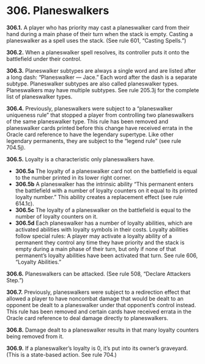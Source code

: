 # **306.** Planeswalkers

**306.1.** A player who has priority may cast a planeswalker card from their hand during a main phase of their turn when the stack is empty. Casting a planeswalker as a spell uses the stack. (See rule 601, “Casting Spells.”)

**306.2.** When a planeswalker spell resolves, its controller puts it onto the battlefield under their control.

**306.3.** Planeswalker subtypes are always a single word and are listed after a long dash: “Planeswalker — Jace.” Each word after the dash is a separate subtype. Planeswalker subtypes are also called planeswalker types. Planeswalkers may have multiple subtypes. See rule 205.3j for the complete list of planeswalker types.

**306.4.** Previously, planeswalkers were subject to a “planeswalker uniqueness rule” that stopped a player from controlling two planeswalkers of the same planeswalker type. This rule has been removed and planeswalker cards printed before this change have received errata in the Oracle card reference to have the legendary supertype. Like other legendary permanents, they are subject to the “legend rule” (see rule 704.5j).

**306.5.** Loyalty is a characteristic only planeswalkers have.
+ **306.5a** The loyalty of a planeswalker card not on the battlefield is equal to the number printed in its lower right corner.
+ **306.5b** A planeswalker has the intrinsic ability “This permanent enters the battlefield with a number of loyalty counters on it equal to its printed loyalty number.” This ability creates a replacement effect (see rule 614.1c).
+ **306.5c** The loyalty of a planeswalker on the battlefield is equal to the number of loyalty counters on it.
+ **306.5d** Each planeswalker has a number of loyalty abilities, which are activated abilities with loyalty symbols in their costs. Loyalty abilities follow special rules: A player may activate a loyalty ability of a permanent they control any time they have priority and the stack is empty during a main phase of their turn, but only if none of that permanent’s loyalty abilities have been activated that turn. See rule 606, “Loyalty Abilities.”

**306.6.** Planeswalkers can be attacked. (See rule 508, “Declare Attackers Step.”)

**306.7.** Previously, planeswalkers were subject to a redirection effect that allowed a player to have noncombat damage that would be dealt to an opponent be dealt to a planeswalker under that opponent’s control instead. This rule has been removed and certain cards have received errata in the Oracle card reference to deal damage directly to planeswalkers.

**306.8.** Damage dealt to a planeswalker results in that many loyalty counters being removed from it.

**306.9.** If a planeswalker’s loyalty is 0, it’s put into its owner’s graveyard. (This is a state-based action. See rule 704.)
